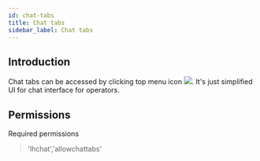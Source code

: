 ```yaml
---
id: chat-tabs
title: Chat tabs
sidebar_label: Chat tabs
---
```


## Introduction

Chat tabs can be accessed by clicking top menu icon ​![](/img/chat/chat-tabs.png). It's just simplified UI for chat interface for operators.

## Permissions

Required permissions

> 'lhchat','allowchattabs'